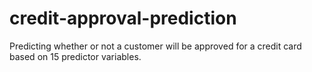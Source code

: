 # credit-approval-prediction
Predicting whether or not a customer will be approved for a credit card based on 15 predictor variables.

